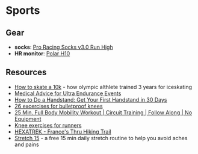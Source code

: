 # Sports

## Gear

- **socks**: [Pro Racing Socks v3.0 Run High](https://www.compressport.com/inter/en/running-socks/470-1271-running-crew-socks.html#/31-size-t2)
- **HR monitor**: [Polar H10](https://www.polar.com/en/products/accessories/H10_heart_rate_sensor)

## Resources

- [How to skate a 10k](https://www.howtoskate.se/_files/ugd/e11bfe_b783631375f543248e271f440bcd45c5.pdf) - how olympic althlete trained 3 years for iceskating
- [Medical Advice for Ultra Endurance Events](https://logicoss.com/en/medical-advice/)
- [How to Do a Handstand: Get Your First Handstand in 30 Days](https://www.nerdfitness.com/blog/a-beginners-guide-to-handstands/)
- [26 excercises for bulletproof knees](https://robertsontrainingsystems.com/blog/26-tip-bulletproof-knees/)
- [25 Min. Full Body Mobility Workout | Circuit Training | Follow Along | No Equipment](https://www.youtube.com/watch?v=jPdft5H34C8)
- [Knee exercises for runners](https://www.nhs.uk/live-well/exercise/running-and-aerobic-exercises/knee-exercises-for-runners/)
- [HEXATREK - France's Thru Hiking Trail](https://en.hexatrek.com)
- [Stretch 15](https://stretch15.com) - a free 15 min daily stretch routine to help you avoid aches and pains
